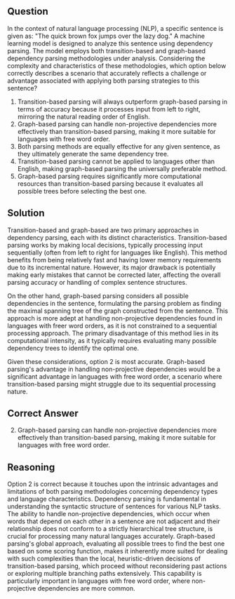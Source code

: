 ## Question
In the context of natural language processing (NLP), a specific sentence is given as: "The quick brown fox jumps over the lazy dog." A machine learning model is designed to analyze this sentence using dependency parsing. The model employs both transition-based and graph-based dependency parsing methodologies under analysis. Considering the complexity and characteristics of these methodologies, which option below correctly describes a scenario that accurately reflects a challenge or advantage associated with applying both parsing strategies to this sentence?

1. Transition-based parsing will always outperform graph-based parsing in terms of accuracy because it processes input from left to right, mirroring the natural reading order of English.
2. Graph-based parsing can handle non-projective dependencies more effectively than transition-based parsing, making it more suitable for languages with free word order.
3. Both parsing methods are equally effective for any given sentence, as they ultimately generate the same dependency tree.
4. Transition-based parsing cannot be applied to languages other than English, making graph-based parsing the universally preferable method.
5. Graph-based parsing requires significantly more computational resources than transition-based parsing because it evaluates all possible trees before selecting the best one.

## Solution
Transition-based and graph-based are two primary approaches in dependency parsing, each with its distinct characteristics. Transition-based parsing works by making local decisions, typically processing input sequentially (often from left to right for languages like English). This method benefits from being relatively fast and having lower memory requirements due to its incremental nature. However, its major drawback is potentially making early mistakes that cannot be corrected later, affecting the overall parsing accuracy or handling of complex sentence structures.

On the other hand, graph-based parsing considers all possible dependencies in the sentence, formulating the parsing problem as finding the maximal spanning tree of the graph constructed from the sentence. This approach is more adept at handling non-projective dependencies found in languages with freer word orders, as it is not constrained to a sequential processing approach. The primary disadvantage of this method lies in its computational intensity, as it typically requires evaluating many possible dependency trees to identify the optimal one.

Given these considerations, option 2 is most accurate. Graph-based parsing's advantage in handling non-projective dependencies would be a significant advantage in languages with free word order, a scenario where transition-based parsing might struggle due to its sequential processing nature.

## Correct Answer
2. Graph-based parsing can handle non-projective dependencies more effectively than transition-based parsing, making it more suitable for languages with free word order.

## Reasoning
Option 2 is correct because it touches upon the intrinsic advantages and limitations of both parsing methodologies concerning dependency types and language characteristics. Dependency parsing is fundamental in understanding the syntactic structure of sentences for various NLP tasks. The ability to handle non-projective dependencies, which occur when words that depend on each other in a sentence are not adjacent and their relationship does not conform to a strictly hierarchical tree structure, is crucial for processing many natural languages accurately. Graph-based parsing's global approach, evaluating all possible trees to find the best one based on some scoring function, makes it inherently more suited for dealing with such complexities than the local, heuristic-driven decisions of transition-based parsing, which proceed without reconsidering past actions or exploring multiple branching paths extensively. This capability is particularly important in languages with free word order, where non-projective dependencies are more common.